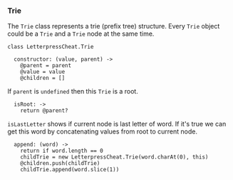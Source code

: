 ### Trie

The `Trie` class represents a trie (prefix tree) structure. Every `Trie` object could be a `Trie` and a `Trie` node at the same time.

    class LetterpressCheat.Trie

      constructor: (value, parent) ->
        @parent = parent
        @value = value
        @children = []

If `parent` is `undefined` then this `Trie` is a root.

      isRoot: ->
        return @parent?

`isLastLetter` shows if current node is last letter of word. If it's true we can get this word by concatenating values from root to current node.

      append: (word) ->
        return if word.length == 0
        childTrie = new LetterpressCheat.Trie(word.charAt(0), this)
        @children.push(childTrie)
        childTrie.append(word.slice(1))